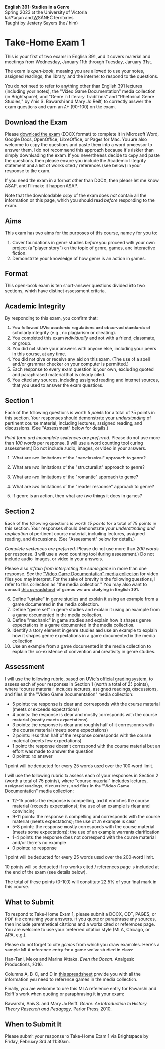 **English 391: Studies in a Genre**          
Spring 2023 at the University of Victoria  
lək̓ʷəŋən and <u>W</u>SÁNEĆ territories     
Taught by Jentery Sayers (he / him)      

# Take-Home Exam 1 

This is your first of two exams in English 391, and it covers material and meetings from Wednesday, January 11th through Tuesday, January 31st.

The exam is *open-book*, meaning you are allowed to use your notes, assigned readings, the library, and the internet to respond to the questions.

You do *not* need to refer to anything other than English 391 lectures (including your notes), the "Video Game Documentation" media collection (in Brightspace), and "Genre in Literary Traditions" and "Rhetorical Genre Studies," by Anis S. Bawarshi and Mary Jo Reiff, to correctly answer the exam questions and earn an A+ (90-100) on the exam.

## Download the Exam 

Please [download the exam](english391TakeHomeExam1.docx) (DOCX format) to complete it in Microsoft Word, Google Docs, OpenOffice, LibreOffice, or Pages for Mac. You are also welcome to copy the questions and paste them into a word processor to answer them. I do not recommend this approach because it's riskier than simply downloading the exam. If you nevertheless decide to copy and paste the questions, then please ensure you include the Academic Integrity statement and a list of works cited / references (see below) in your response to the exam. 

If you need the exam in a format other than DOCX, then please let me know ASAP, and I'll make it happen ASAP. 

Note that the downloadable copy of the exam does *not* contain all the information on this page, which you should read *before* responding to the exam. 

## Aims

This exam has two aims for the purposes of this course, namely for you to: 

1. Cover foundations in genre studies *before* you proceed with your own project (a "player story") on the topic of genre, games, and interactive fiction. 
2. Demonstrate your knowledge of how genre is an action in games. 

## Format

This open-book exam is ten short-answer questions divided into two sections, which have distinct assessment criteria. 

## Academic Integrity 

By responding to this exam, you confirm that: 

1. You followed UVic academic regulations and observed standards of scholarly integrity (e.g., no plagiarism or cheating). 
2. You completed this exam *individually* and not with a friend, classmate, or group.
3. You did not share your answers with anyone else, including your peers in this course, at any time. 
4. You did not give or receive any aid on this exam. (The use of a spell and/or grammar checker on your computer is permitted.)
5. Each response to every exam question is your own, excluding quoted and paraphrased material that is clearly cited. 
6. You cited any sources, including assigned reading and internet sources, that you used to answer the exam questions. 

## Section 1 

Each of the following questions is worth *5 points* for a total of 25 points in this section. Your responses should demonstrate your *understanding* of pertinent course material, including lectures, assigned reading, and discussions. (See "Assessment" below for details.) 

*Point form and incomplete sentences are preferred.* Please do not use more than *100 words* per response. (I will use a word counting tool during assessment.) Do not include audio, images, or video in your answers. 

1. What are *two* limitations of the "neoclassical" approach to genre? 

2. What are *two* limitations of the "structuralist" approach to genre? 

3. What are *two* limitations of the "romantic" approach to genre? 

4. What are *two* limitations of the "reader response" approach to genre? 

5. If genre is an action, then what are *two* things it does in games? 

## Section 2 

Each of the following questions is worth *15 points* for a total of 75 points in this section. Your responses should demonstrate your *understanding and application* of pertinent course material, including lectures, assigned reading, and discussions. (See "Assessment" below for details.) 

*Complete sentences are preferred.* Please do not use more than *200 words* per response. (I will use a word counting tool during assessment.) Do not include audio, images, or video in your answers. 

Please also *refrain from interpreting the same game* in more than one response. See the ["Video Game Documentation" media collection](https://echo360.ca/collection/bf01c137-2a45-4c6b-8e6e-88906a44b7aa/public) for video files you may interpret. For the sake of brevity in the following questions, I refer to this collection as "the media collection." You may also want to consult [this spreadsheet](https://bit.ly/3Im7Tg8) of games we are studying in English 391. 

<ol start=6>
<li>Define "uptake" in genre studies and explain it using an example from a game documented in the media collection.</li>
<li>Define "genre set" in genre studies and explain it using an example from a game documented in the media collection.</li>
<li>Define "mechanic" in game studies and explain how it shapes genre expectations in a game documented in the media collection.</li>
<li>Identify a story element in genre studies and use an example to explain how it shapes genre expectations in a game documented in the media collection.</li>
<li>Use an example from a game documented in the media collection to explain the co-existence of convention and creativity in genre studies. </li>
</ol>
  
## Assessment 

I will use the following rubric, based on [UVic's official grading system](https://www.uvic.ca/calendar/undergrad/index.php#/policy/S1AAgoGuV?bc=true&bcCurrent=14%20-%20Grading&bcGroup=Undergraduate%20Academic%20Regulations&bcItemType=policies), to assess each of your responses in Section 1 (worth a total of 25 points), where "course material" includes lectures, assigned readings, discussions, and files in the "Video Game Documentation" media collection: 

* 5 points: the response is clear and corresponds with the course material (meets or exceeds expectations) 
* 4 points: the response is clear and mostly corresponds with the course material (mostly meets expectations)
* 3 points: the response is clear and roughly half of it corresponds with the course material (meets some expectations)
* 2 points: less than half of the response corresponds with the course material (meets few expectations)
* 1 point: the response doesn't correspond with the course material but an effort was made to answer the question 
* 0 points: no answer 

1 point will be deducted for every 25 words used over the 100-word limit. 

I will use the following rubric to assess each of your responses in Section 2 (worth a total of 75 points), where "course material" includes lectures, assigned readings, discussions, and files in the "Video Game Documentation" media collection: 

* 12-15 points: the response is compelling, and it enriches the course material (exceeds expectations); the use of an example is clear and convincing 
* 9-11 points: the response is compelling and corresponds with the course material (meets expectations); the use of an example is clear 
* 5-8 points: the response mostly corresponds with the course material (meets some expectations); the use of an example warrants clarification  
* 1-4 points: the response does not correspond with the course material and/or there's no example
* 0 points: no response 

1 point will be deducted for every 25 words used over the 200-word limit. 

10 points will be deducted if no works cited / references page is included at the end of the exam (see details below).

The total of these points (0-100) will constitute 22.5% of your final mark in this course. 

## What to Submit 

To respond to Take-Home Exam 1, please submit a DOCX, ODT, PAGES, or PDF file containing your answers. If you quote or paraphrase any sources, then include parenthetical citations and a works cited or references page. You are welcome to use your preferred citation style (MLA, Chicago, or APA, e.g.). 

Please do not forget to cite *games* from which you draw examples. Here's a sample MLA reference entry for a game we've studied in class: 

Han-Tani, Melos and Marina Kittaka. *Even the Ocean*. Analgesic Productions, 2016. 

Columns A, B, C, and D in [this spreadsheet](https://bit.ly/3Im7Tg8) provide you with all the information you need to reference games in the media collection. 

Finally, you are welcome to use this MLA reference entry for Bawarshi and Reiff's work when quoting or paraphrasing it in your exam: 

Bawarshi, Anis S. and Mary Jo Reiff. *Genre: An Introduction to History Theory Research and Pedagogy*. Parlor Press, 2010.

## When to Submit It

Please submit your response to Take-Home Exam 1 via Brightspace by Friday, February 3rd at 11:30am.
